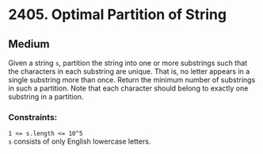 # 2405. Optimal Partition of String

## Medium

Given a string `s`, partition the string into one or more substrings such that the characters in each substring are
unique. That is, no letter appears in a single substring more than once. Return the minimum number of substrings in such
a partition. Note that each character should belong to exactly one substring in a partition.

### Constraints:

`1 <= s.length <= 10^5`  
`s` consists of only English lowercase letters.